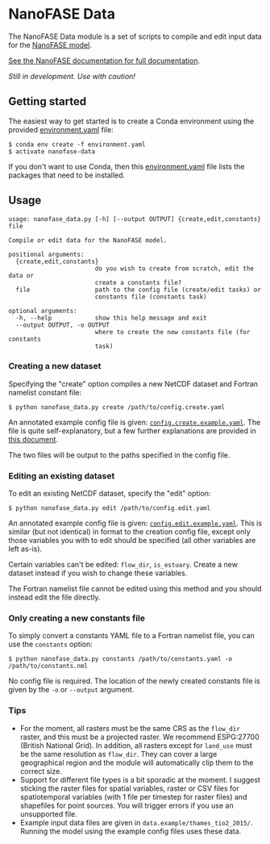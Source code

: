 # NanoFASE Data

The NanoFASE Data module is a set of scripts to compile and edit input data for the [NanoFASE model](https://github.com/nerc-ceh/nanofase).

[See the NanoFASE documentation for full documentation](https://nerc-ceh.github.io/nanofase/users/nanofase-data.html).

*Still in development. Use with caution!*

## Getting started

The easiest way to get started is to create a Conda environment using the provided [environment.yaml](./environment.yaml) file:

```shell script
$ conda env create -f environment.yaml
$ activate nanofase-data
```

If you don't want to use Conda, then this [environment.yaml](./environment.yaml) file lists the packages that need to be installed.

## Usage

```
usage: nanofase_data.py [-h] [--output OUTPUT] {create,edit,constants} file

Compile or edit data for the NanoFASE model.

positional arguments:
  {create,edit,constants}
                        do you wish to create from scratch, edit the data or
                        create a constants file?
  file                  path to the config file (create/edit tasks) or
                        constants file (constants task)

optional arguments:
  -h, --help            show this help message and exit
  --output OUTPUT, -o OUTPUT
                        where to create the new constants file (for constants
                        task)
```

### Creating a new dataset

Specifying the "create" option compiles a new NetCDF dataset and Fortran namelist constant file:

```shell script
$ python nanofase_data.py create /path/to/config.create.yaml
```

An annotated example config file is given: [`config.create.example.yaml`](config.create.example.yaml). The file is quite self-explanatory, but a few further explanations are provided in [this document](docs/config.md).

The two files will be output to the paths specified in the config file.

### Editing an existing dataset

To edit an existing NetCDF dataset, specify the "edit" option:

```shell script
$ python nanofase_data.py edit /path/to/config.edit.yaml
```

An annotated example config file is given: [`config.edit.example.yaml`](config.edit.example.yaml). This is similar (but not identical) in format to the creation config file, except only those variables you with to edit should be specified (all other variables are left as-is).

Certain variables can't be edited: `flow_dir`, `is_estuary`. Create a new dataset instead if you wish to change these variables.

The Fortran namelist file cannot be edited using this method and you should instead edit the file directly.

### Only creating a new constants file

To simply convert a constants YAML file to a Fortran namelist file, you can use the `constants` option:

```shell script
$ python nanofase_data.py constants /path/to/constants.yaml -o /path/to/constants.nml
```

No config file is required. The location of the newly created constants file is given by the `-o` or `--output` argument.

### Tips
- For the moment, all rasters must be the same CRS as the `flow_dir` raster, and this must be a projected raster. We recommend ESPG:27700 (British National Grid). In addition, all rasters except for `land_use` must be the same resolution as `flow_dir`. They can cover a large geographical region and the module will automatically clip them to the correct size.
- Support for different file types is a bit sporadic at the moment. I suggest sticking the raster files for spatial variables, raster or CSV files for spatiotemporal variables (with 1 file per timestep for raster files) and shapefiles for point sources. You will trigger errors if you use an unsupported file.
- Example input data files are given in `data.example/thames_tio2_2015/`. Running the model using the example config files uses these data. 